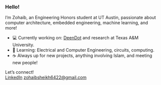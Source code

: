 ### Hello!

I’m Zohaib, an Engineering Honors student at UT Austin, passionate about computer architecture, embedded engineering, machine learning, and more!

- 💻 Currently working on: [DeenDot](https://github.com/zohaib642/deendot) and research at Texas A&M University.
- 📖 Learning: Electrical and Computer Engineering, circuits, computing.
- ☕ Always up for new projects, anything involving Islam, and meeting new people!

Let’s connect!  
[LinkedIn](https://www.linkedin.com/in/zohaibsheikh642/)
zohaibsheikh6422@gmail.com
